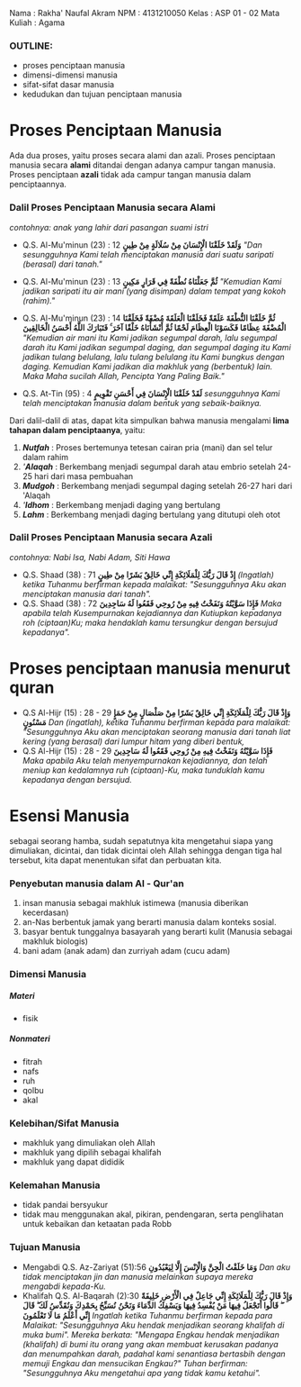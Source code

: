 Nama : Rakha' Naufal Akram
NPM : 4131210050
Kelas : ASP 01 - 02
Mata Kuliah : Agama


### OUTLINE:
- proses penciptaan manusia
- dimensi-dimensi manusia
- sifat-sifat dasar manusia
- kedudukan dan tujuan penciptaan manusia

# Proses Penciptaan Manusia
Ada dua proses, yaitu proses secara alami dan azali. Proses penciptaan manusia secara **alami** ditandai dengan adanya campur tangan manusia. Proses penciptaan **azali** tidak ada campur tangan manusia dalam penciptaannya. 

### Dalil Proses Penciptaan Manusia secara Alami
*contohnya: anak yang lahir dari pasangan suami istri*
- Q.S. Al-Mu'minun (23) : 12
**وَلَقَدْ خَلَقْنَا الْإِنْسَانَ مِنْ سُلَالَةٍ مِنْ طِينٍ** 
*"Dan sesungguhnya Kami telah menciptakan manusia dari suatu saripati (berasal) dari tanah."*

- Q.S. Al-Mu'minun (23) : 13
**ثُمَّ جَعَلْنَاهُ نُطْفَةً فِي قَرَارٍ مَكِينٍ** 
*"Kemudian Kami jadikan saripati itu air mani (yang disimpan) dalam tempat yang kokoh (rahim)."*

- Q.S. Al-Mu'minun (23) : 14
**ثُمَّ خَلَقْنَا النُّطْفَةَ عَلَقَةً فَخَلَقْنَا الْعَلَقَةَ مُضْغَةً فَخَلَقْنَا الْمُضْغَةَ عِظَامًا فَكَسَوْنَا الْعِظَامَ لَحْمًا ثُمَّ أَنْشَأْنَاهُ خَلْقًا آخَرَ ۚ فَتَبَارَكَ اللَّهُ أَحْسَنُ الْخَالِقِينَ**
*"Kemudian air mani itu Kami jadikan segumpal darah, lalu segumpal darah itu Kami jadikan segumpal daging, dan segumpal daging itu Kami jadikan tulang belulang, lalu tulang belulang itu Kami bungkus dengan daging. Kemudian Kami jadikan dia makhluk yang (berbentuk) lain. Maka Maha sucilah Allah, Pencipta Yang Paling Baik."*

- Q.S. At-Tin (95) : 4
**لَقَدْ خَلَقْنَا الْإِنْسَانَ فِي أَحْسَنِ تَقْوِيمٍ**
*sesungguhnya Kami telah menciptakan manusia dalam bentuk yang sebaik-baiknya.*

Dari dalil-dalil di atas, dapat kita simpulkan bahwa manusia mengalami **lima tahapan dalam penciptaanya**, yaitu:
1. ***Nutfah*** : Proses bertemunya tetesan cairan pria (mani) dan sel telur dalam rahim
2. *'**Alaqah*** : Berkembang menjadi segumpal darah atau embrio setelah 24-25 hari dari masa pembuahan
3. ***Mudgoh*** : Berkembang menjadi segumpal daging setelah 26-27 hari dari 'Alaqah
4. *'**Idhom*** :  Berkembang menjadi daging yang bertulang
5. ***Lahm*** : Berkembang menjadi daging bertulang yang ditutupi oleh otot

### Dalil Proses Penciptaan Manusia secara Azali
*contohnya: Nabi Isa, Nabi Adam, Siti Hawa*
- Q.S. Shaad (38) : 71
**إِذْ قَالَ رَبُّكَ لِلْمَلَائِكَةِ إِنِّي خَالِقٌ بَشَرًا مِنْ طِينٍ**
*(Ingatlah) ketika Tuhanmu berfirman kepada malaikat: "Sesungguhnya Aku akan menciptakan manusia dari tanah".*
- Q.S. Shaad (38) : 72
**فَإِذَا سَوَّيْتُهُ وَنَفَخْتُ فِيهِ مِنْ رُوحِي فَقَعُوا لَهُ سَاجِدِينَ**
*Maka apabila telah Kusempurnakan kejadiannya dan Kutiupkan kepadanya roh (ciptaan)Ku; maka hendaklah kamu tersungkur dengan bersujud kepadanya".*


# Proses penciptaan manusia menurut quran
- Q.S Al-Hijr (15) : 28 - 29
**وَإِذْ قَالَ رَبُّكَ لِلْمَلَائِكَةِ إِنِّي خَالِقٌ بَشَرًا مِنْ صَلْصَالٍ مِنْ حَمَإٍ مَسْنُونٍ**
*Dan (ingatlah), ketika Tuhanmu berfirman kepada para malaikat: "Sesungguhnya Aku akan menciptakan seorang manusia dari tanah liat kering (yang berasal) dari lumpur hitam yang diberi bentuk,*
- Q.S Al-Hijr (15) : 28 - 29
**فَإِذَا سَوَّيْتُهُ وَنَفَخْتُ فِيهِ مِنْ رُوحِي فَقَعُوا لَهُ سَاجِدِينَ**
*Maka apabila Aku telah menyempurnakan kejadiannya, dan telah meniup kan kedalamnya ruh (ciptaan)-Ku, maka tunduklah kamu kepadanya dengan bersujud.*

# Esensi Manusia
sebagai seorang hamba, sudah sepatutnya kita mengetahui siapa yang dimuliakan, dicintai, dan tidak dicintai oleh Allah sehingga dengan tiga hal tersebut, kita dapat menentukan sifat dan perbuatan kita.
### Penyebutan manusia dalam Al - Qur'an
1. insan
manusia sebagai makhluk istimewa (manusia diberikan kecerdasan)
2. an-Nas 
berbentuk jamak yang berarti manusia dalam konteks sosial.
3. basyar
bentuk tunggalnya basayarah yang berarti kulit  (Manusia sebagai makhluk biologis)
4. bani adam (anak adam) dan zurriyah adam (cucu adam)

### Dimensi Manusia
##### Materi
- fisik
##### Nonmateri
- fitrah
- nafs
- ruh 
- qolbu
- akal


### Kelebihan/Sifat Manusia
- makhluk yang dimuliakan oleh Allah
- makhluk yang dipilih sebagai khalifah
- makhluk yang dapat dididik

### Kelemahan Manusia
- tidak pandai bersyukur
- tidak mau menggunakan akal, pikiran, pendengaran, serta penglihatan untuk kebaikan dan ketaatan pada Robb

### Tujuan Manusia
- Mengabdi
Q.S. Az-Zariyat (51):56
**وَمَا خَلَقْتُ الْجِنَّ وَالْإِنْسَ إِلَّا لِيَعْبُدُونِ**
*Dan aku tidak menciptakan jin dan manusia melainkan supaya mereka mengabdi kepada-Ku.*
- Khalifah
Q.S. Al-Baqarah (2):30
**وَإِذْ قَالَ رَبُّكَ لِلْمَلَائِكَةِ إِنِّي جَاعِلٌ فِي الْأَرْضِ خَلِيفَةً ۖ قَالُوا أَتَجْعَلُ فِيهَا مَنْ يُفْسِدُ فِيهَا وَيَسْفِكُ الدِّمَاءَ وَنَحْنُ** **نُسَبِّحُ بِحَمْدِكَ وَنُقَدِّسُ لَكَ ۖ قَالَ إِنِّي أَعْلَمُ مَا لَا تَعْلَمُونَ**
*Ingatlah ketika Tuhanmu berfirman kepada para Malaikat: "Sesungguhnya Aku hendak menjadikan seorang khalifah di muka bumi". Mereka berkata: "Mengapa Engkau hendak menjadikan (khalifah) di bumi itu orang yang akan membuat kerusakan padanya dan menumpahkan darah, padahal kami senantiasa bertasbih dengan memuji Engkau dan mensucikan Engkau?" Tuhan berfirman: "Sesungguhnya Aku mengetahui apa yang tidak kamu ketahui".*